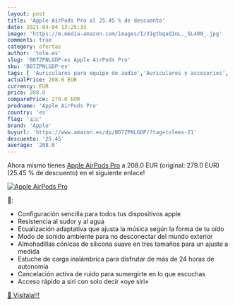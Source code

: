```yaml
---
layout: post
title: 'Apple AirPods Pro al 25.45 % de descuento'
date: 2021-04-04 13:25:33
image: 'https://m.media-amazon.com/images/I/31gtbqaQ1nL._SL400_.jpg'
comments: true
category: ofertas
author: 'tole.es'
slug: 'B07ZPNLGDP-es Apple AirPods Pro'
sku: 'B07ZPNLGDP-es'
tags: [ 'Auriculares para equipo de audio','Auriculares y accesorios','Electrónica','apple', ]
actualPrice: 208.0 EUR
currency: EUR
price: 208.0
comparePrice: 279.0 EUR
prodname: 'Apple AirPods Pro'
country: 'es'
flag: '🇪🇸'
brand: 'Apple'
buyurl: 'https://www.amazon.es/dp/B07ZPNLGDP/?tag=tolees-21'
descuento: '25.45'
average: '208.0'
---
```


Ahora mismo tienes [Apple AirPods Pro](https://www.amazon.es/dp/B07ZPNLGDP/?tag=tolees-21) a 208.0 EUR (original: 279.0 EUR) (25.45 %  de descuento) en el siguiente enlace!

[![Apple AirPods Pro](https://m.media-amazon.com/images/I/31gtbqaQ1nL._SL400_.jpg)](https://www.amazon.es/dp/B07ZPNLGDP/?tag=tolees-21)

🔎:

- Configuración sencilla para todos tus dispositivos apple
- Resistencia al sudor y al agua
- Ecualización adaptativa que ajusta la música según la forma de tu oído
- Modo de sonido ambiente para no desconectar del mundo exterior
- Almohadillas cónicas de silicona suave en tres tamaños para un ajuste a medida
- Estuche de carga inalámbrica para disfrutar de más de 24 horas de autonomía
- Cancelación activa de ruido para sumergirte en lo que escuchas
- Acceso rápido a siri con solo decir «oye siri»

[🛒 Visítala!!!](https://www.amazon.es/dp/B07ZPNLGDP/?tag=tolees-21)
